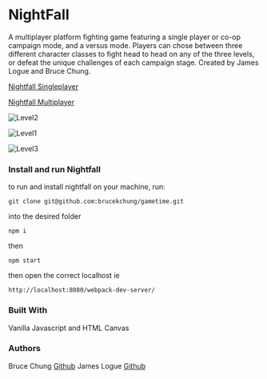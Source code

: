 # NightFall

A multiplayer platform fighting game featuring a single player or co-op campaign mode, and a versus mode.  Players can chose between three different character classes to fight head to head on any of the three levels, or defeat the unique challenges of each campaign stage. Created by James Logue and Bruce Chung.

[Nightfall Singleplayer](http://nightfall.surge.sh/) 

[Nightfall Multiplayer](http://nightfall2p.surge.sh/)

![Level2](/assets/readme/level2-boss.png?raw=true "Boss of level2 releasing fireballs")

![Level1](/assets/readme/level1-arrow.png?raw=true "Fighting monsters on level1")

![Level3](/assets/readme/level3-mage.png?raw=true "Mage fires at cerberus and Joker on level3")

### Install and run Nightfall

to run and install nightfall on your machine, run:

```git clone git@github.com:brucekchung/gametime.git```

into the desired folder

```npm i```

then

```npm start```

then open the correct localhost ie

```http://localhost:8080/webpack-dev-server/```


### Built With

Vanilla Javascript and HTML Canvas

### Authors

Bruce Chung [Github](https://github.com/brucekchung)
James Logue [Github](https://github.com/jjlljj)
